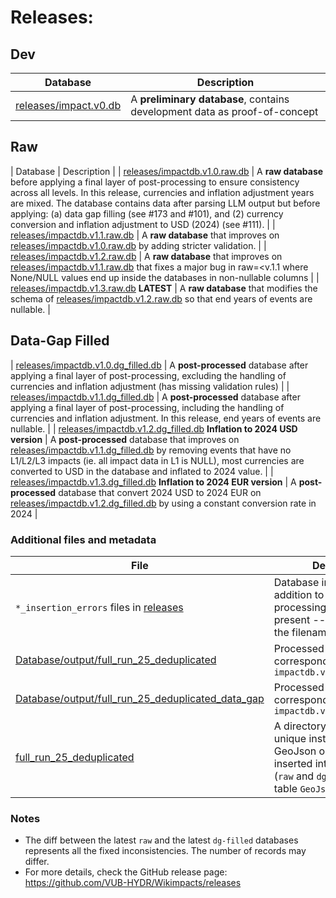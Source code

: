 # Releases:

## Dev

| Database    | Description |
| -------- | ------- |
| [releases/impact.v0.db](releases/impact.v0.db)  | A **preliminary database**, contains development data as proof-of-concept |

## Raw

| Database    | Description |
| [releases/impactdb.v1.0.raw.db](releases/impactdb.v1.0.raw.db)  | A **raw database** before applying a final layer of post-processing to ensure consistency across all levels. In this release, currencies and inflation adjustment years are mixed. The database contains data after parsing LLM output but before applying: (a) data gap filling (see #173 and #101), and (2) currency conversion and inflation adjustment to USD (2024) (see #111). |
| [releases/impactdb.v1.1.raw.db](releases/impactdb.v1.1.raw.db)  | A **raw database** that improves on [releases/impactdb.v1.0.raw.db](releases/impactdb.v1.0.raw.db) by adding stricter validation. |
| [releases/impactdb.v1.2.raw.db](releases/impactdb.v1.2.raw.db)  | A **raw database** that improves on [releases/impactdb.v1.1.raw.db](releases/impactdb.v1.0.raw.db) that fixes a major bug in raw=<v.1.1 where None/NULL values end up inside the databases in non-nullable columns |
| [releases/impactdb.v1.3.raw.db](releases/impactdb.v1.3.raw.db) **LATEST** | A **raw database** that modifies the schema of [releases/impactdb.v1.2.raw.db](releases/impactdb.v1.0.raw.db) so that end years of events are nullable.  |

## Data-Gap Filled

| [releases/impactdb.v1.0.dg_filled.db](releases/impactdb.v1.0.dg_filled.db)  | A **post-processed** database after applying a final layer of post-processing, excluding the handling of currencies and inflation adjustment (has missing validation rules) |
| [releases/impactdb.v1.1.dg_filled.db](releases/impactdb.v1.1.dg_filled.db) | A **post-processed** database after applying a final layer of post-processing, including the handling of currencies and inflation adjustment. In this release, end years of events are nullable. |
| [releases/impactdb.v1.2.dg_filled.db](releases/impactdb.v1.2.dg_filled.db) **Inflation to 2024 USD version** | A **post-processed** database that improves on [releases/impactdb.v1.1.dg_filled.db](releases/impactdb.v1.1.dg_filled.db) by removing events that have no L1/L2/L3 impacts (ie. all impact data in L1 is NULL), most currencies are converted to USD in the database and inflated to 2024 value. |
| [releases/impactdb.v1.3.dg_filled.db](releases/impactdb.v1.3.dg_filled.db) **Inflation to 2024 EUR version** | A **post-processed** database that convert 2024 USD to 2024 EUR on [releases/impactdb.v1.2.dg_filled.db](releases/impactdb.v1.1.dg_filled.db) by using a constant conversion rate in 2024 |

### Additional files and metadata
| File    | Description |
| -------- | ------- |
| `*_insertion_errors` files in [releases](releases) | Database insertion errors in addition to the post-processing log file if present -- the version is in the filename |
| [Database/output/full_run_25_deduplicated](Database/output/full_run_25_deduplicated) | Processed LLM output corresponding to database `impactdb.v1.*.raw.db`|
| [Database/output/full_run_25_deduplicated_data_gap](Database/output/full_run_25_deduplicated_data_gap) | Processed LLM output corresponding to database `impactdb.v1.*.dg_filled.db`|
| [full_run_25_deduplicated](full_run_25_deduplicated) | A directory containing all unique instances of GeoJson objects. These are inserted into the databases (`raw` and `dg_filled`) in the table `GeoJson_Obj` if present. |

### Notes

- The diff between the latest `raw` and the latest `dg-filled` databases represents all the fixed inconsistencies. The number of records may differ.
- For more details, check the GitHub release page: https://github.com/VUB-HYDR/Wikimpacts/releases
